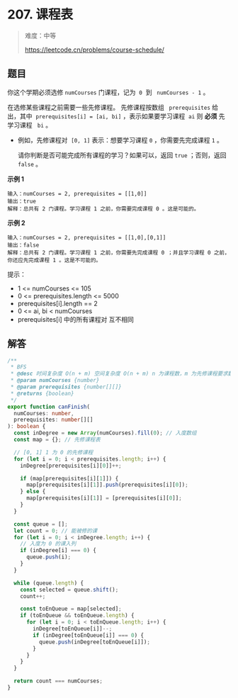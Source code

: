 # 207. 课程表

> 难度：中等
>
> https://leetcode.cn/problems/course-schedule/

## 题目

你这个学期必须选修 `numCourses` 门课程，记为  `0`  到 ` numCourses - 1` 。

在选修某些课程之前需要一些先修课程。 先修课程按数组 ` prerequisites` 给出，其中  `prerequisites[i] = [ai, bi]` ，表示如果要学习课程  `ai` 则 **必须** 先学习课程   `bi` 。

- 例如，先修课程对  `[0, 1]` 表示：想要学习课程 `0` ，你需要先完成课程 `1` 。

  请你判断是否可能完成所有课程的学习？如果可以，返回 `true` ；否则，返回 `false` 。

**示例 1**

```
输入：numCourses = 2, prerequisites = [[1,0]]
输出：true
解释：总共有 2 门课程。学习课程 1 之前，你需要完成课程 0 。这是可能的。
```

**示例 2**

```
输入：numCourses = 2, prerequisites = [[1,0],[0,1]]
输出：false
解释：总共有 2 门课程。学习课程 1 之前，你需要先完成​课程 0 ；并且学习课程 0 之前，你还应先完成课程 1 。这是不可能的。
```

提示：

- 1 <= numCourses <= 105
- 0 <= prerequisites.length <= 5000
- prerequisites[i].length == 2
- 0 <= ai, bi < numCourses
- prerequisites[i] 中的所有课程对 互不相同

## 解答

```typescript
/**
 * BFS
 * @desc 时间复杂度 O(n + m) 空间复杂度 O(n + m) n 为课程数，m 为先修课程要求数
 * @param numCourses {number}
 * @param prerequisites {number[][]}
 * @returns {boolean}
 */
export function canFinish(
  numCourses: number,
  prerequisites: number[][]
): boolean {
  const inDegree = new Array(numCourses).fill(0); // 入度数组
  const map = {}; // 先修课程表

  // [0, 1] 1 为 0 的先修课程
  for (let i = 0; i < prerequisites.length; i++) {
    inDegree[prerequisites[i][0]]++;

    if (map[prerequisites[i][1]]) {
      map[prerequisites[i][1]].push(prerequisites[i][0]);
    } else {
      map[prerequisites[i][1]] = [prerequisites[i][0]];
    }
  }

  const queue = [];
  let count = 0; // 能被修的课
  for (let i = 0; i < inDegree.length; i++) {
    // 入度为 0 的课入列
    if (inDegree[i] === 0) {
      queue.push(i);
    }
  }

  while (queue.length) {
    const selected = queue.shift();
    count++;

    const toEnQueue = map[selected];
    if (toEnQueue && toEnQueue.length) {
      for (let i = 0; i < toEnQueue.length; i++) {
        inDegree[toEnQueue[i]]--;
        if (inDegree[toEnQueue[i]] === 0) {
          queue.push(inDegree[toEnQueue[i]]);
        }
      }
    }
  }

  return count === numCourses;
}
```
